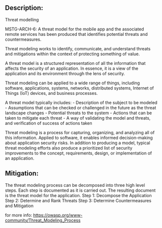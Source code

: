 ## Description:

Threat modelling

MSTG-ARCH-6: A threat model for the mobile app and the associated remote services has been produced that identifies potential threats and countermeasures.

Threat modeling works to identify, communicate, and understand threats and mitigations within the context of protecting something of value.

A threat model is a structured representation of all the information that affects the security of an application. In essence, it is a view of the application and its environment through the lens of security.

Threat modeling can be applied to a wide range of things, including software, applications, systems, networks, distributed systems, Internet of Things (IoT) devices, and business processes.

A threat model typically includes:
	- Description of the subject to be modeled
	- Assumptions that can be checked or challenged in the future as the threat landscape changes
	- Potential threats to the system
	- Actions that can be taken to mitigate each threat
	- A way of validating the model and threats, and verification of success of actions taken

Threat modeling is a process for capturing, organizing, and analyzing all of this information. Applied to software, it enables informed decision-making about application security risks. In addition to producing a model, typical threat modeling efforts also produce a prioritized list of security improvements to the concept, requirements, design, or implementation of an application.


## Mitigation:

The threat modeling process can be decomposed into three high level steps. Each step is documented as it is carried out. The resulting document is the threat model for the application.
	Step 1: Decompose the Application
	Step 2: Determine and Rank Threats
	Step 3: Determine Countermeasures and Mitigation

for more info: https://owasp.org/www-community/Threat_Modeling_Process
